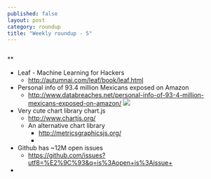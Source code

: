 ```yaml
---
published: false
layout: post
category: roundup
title: "Weekly roundup - 5"
---
```

![]()

**

* Leaf - Machine Learning for Hackers
	* http://autumnai.com/leaf/book/leaf.html
* Personal info of 93.4 million Mexicans exposed on Amazon
	* http://www.databreaches.net/personal-info-of-93-4-million-mexicans-exposed-on-amazon/
    ![](http://www.databreaches.net/wp-content/uploads/example_record_redact.png)
* Very cute chart library chart.js
	* http://www.chartjs.org/
    * An alternative chart library
    	* http://metricsgraphicsjs.org/
        *
* Github has ~12M open issues
	* https://github.com/issues?utf8=%E2%9C%93&q=is%3Aopen+is%3Aissue+
* 